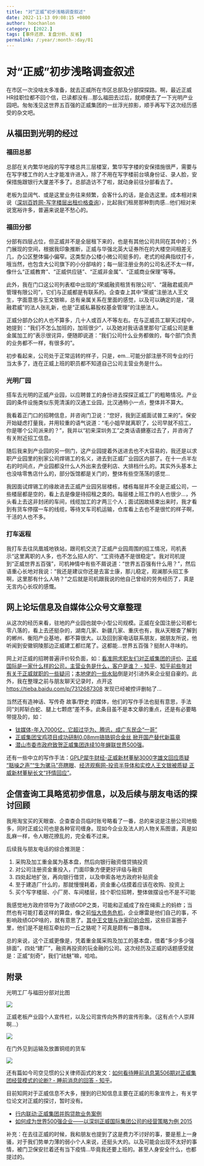 ```yaml
---
title: "对“正威”初步浅略调查叙述"
date: 2022-11-13 09:08:15 +0800
author: hoochanlon
category: [2022.]
tags: [事件还原、复盘分析、反省]
permalink: /:year/:month-:day/01
---
```


#  对“正威”初步浅略调查叙述

在市区一次没啥太多准备，就去正威所在市区总部及分部探探路。啊，最近正威HR挂职位都不回个信，已读都没有...那么福田去过后，就顺便去了一下光明产业园吧。匆匆浅见这世界五百强的正威集团的一丝浮光掠影，顺手再写下这次经历感受的杂文吧。

 <!-- more -->

## 从福田到光明的经过

### 福田总部

总部在关内繁华地段的写字楼总共三层楼室，繁华写字楼的安保措施很严，需要与在写字楼工作的人士才能准许进入，除了不用在写字楼前台填身份证、录人脸，安保措施跟银行大厦差不多了。总部造访不了啦，就动身前往分部看去了。

老板为显阔气、或是这里业务往来频繁，会客什么的话，是会选这里。成本相对来说（[深圳百姓网-写字楼层出租价格查询](https://shenzhen.baixing.com/shangpu/m5240/)），比起我们租房那种割肉感...他们相对来说宽裕许多，普遍来说是不愁心的。


### 福田分部

分部有四层占位，但正威并不是全层租下来的，也是有其他公司共同在其中的；外门展现的空间，根据我印象推断，正威与华强北英大证券所在的大楼空间相差无几，办公区整体偏小偏窄。这类型办公楼小微公司挺多的，老式的经典指纹打卡，哦当然，也包含大公司旗下的小分部啥的；每一层注册业务的公司名还不太一样，像什么“正威教育”、“正威供应链”、“正威非金属”、“正威商业保理”等等。

此外，我在门口这公司列表框中出现的“荣威融资租赁有限公司”、“晟融君威资产管理有限公司”，它们与正威都是有联系的。企查查上其中“荣威”注册法人王文生，字面意思与王文银嘛，总有亲属关系在里面的感觉，以及可以确定的是，“晟融君威”的法人张礼新，也是“正威私募股权基金管理”的注册法人。

正威分部办公的人也不算多，几十人或百人不等左右。在与正威员工聊天过程中，她提到：“我们不怎么加班的，加班很少”，以及她对我话语里那句“正威公司是重金属加工的”表示很诧异，便随即说道：“我们公司什么业务都做的，每个部门负责的业务都不一样，有很多的”。

初步看起来，公司处于正常运转的样子，只是，em...可能分部注册不同专业的行当太多了，连在正威上班的职员都不知道自己公司主营业务是什么。

### 光明厂园

搭车去光明的正威产业园，以应聘普工的身份进去探探正威工厂的粗略情况。产业园的条件设施类似东莞清溪的汉通工业园，比汉通稍小一点，整体并不算大。

我看着正门口的招聘信息，并咨询门卫说：“您好，我到正威面试普工来的”。保安开始疑虑打量我，并用较重的语气说道：“毛小姐早就离职了，公司早就不招工，你是哪个公司派来的？”，我并以“初来深圳务工”之类话语搪塞过去了，并咨询了有关附近招工信息。

随后我来到产业园的另一侧门，这产业园提着外送进去也不大容易的，我还是以求职产业园里的别家公司焊锡工的名义，进去到正威厂业园区内部了。在十一点半左右的时间点，产业园都没什么人外出来去便利店、大排档什么的。其实外头基本上也没啥零售店什么的，部分饭馆都是关门的，整体有些空荡荡的感觉...

我因面试焊锡工的缘故进去正威产业园另层楼栋，楼栋每层并不全是正威公司，一些楼层都是空的，看上去是像是待招租之类的。每层楼上班工作的人也很少...，外头看上去这非封闭的车间，线缆加工的才两三个人；面试因故结束出来时，我才看到有货车停摆一车的线缆，等待叉车司机运输，仓库看上去也不是很忙的样子啊，干活的人也不多。

### 打车返程

我打车去往凤凰城地铁站，跟司机交流了正威产业园周围的招工情况，司机表示“这里离职的人多，也不怎么招人的”、“工资待遇不是很稳定”。我对司机提到“正威世界五百强”，司机神情中有些不屑说道：“世界五百强有什么用？”，然后语重心长地对我说：“我还是建议你还是去富士康，那儿稳定，观澜那头招工多啊，这里那有什么人呐？”之后就是司机跟我说的他自己曾经的劳务经历了，真是无言内心长叹的感慨。

 ## 网上论坛信息及自媒体公众号文章整理

从这次的经历来看，驻地的产业园也就中小型公司规模。正威在全国注册公司都七零八落的，看上去还挺杂的，湖南几家、新疆几家、重庆也有，我从天眼查了解到的郴州、衡阳产业基地，都不算很大。以及回到家电话联系朋友，据朋友所说，他听闻到安徽铜陵那边正威建工都烂尾了。这都能...世界五百强？挺耐人寻味的。

 网上对正威的招聘普遍评价较负面，如：[看准网求职友们对正威集团的评价](https://www.kanzhun.com/firm/info/1XZ50961.html)、[正威国际是一家什么样的公司，主营业务是什么，客户是谁？ - 知乎](https://www.zhihu.com/question/34979432/answer/1580946724)、[知乎前些年对有关于正威就职的一些疑问](https://www.zhihu.com/question/410402924)；[本地佬的一些水贴](https://tieba.baidu.com/p/6500556905)倒是对引进外来企业挺自豪的。此外，我在整理之前与朋友聊天记录时，点开这 https://tieba.baidu.com/p/7312687308 发现已经被控评删帖了...

当然还有造神话、写传奇 故事/野史 的媒体，他们的写作手法也挺有意思，手法同“刘邦斩白蛇、腿上七颗痣”差不多。此条目虽不是本文章的重点，还是有必要略带提及的，如：

* [钛媒体-年入7000亿，它超过华为、腾讯，成广东民企“一哥”](https://baijiahao.baidu.com/s?id=1748362772257112563&wfr=spider&for=pc)
* [正威集团宝鸡项目成功研制0.08mm铬锆铜合金丝 掀开国产替代新篇章](https://tech.china.com/article/20221110/112022_1175095.html)
* [潜山市委市政府致贺正威集团连续10年蝉联世界500强](https://mp.weixin.qq.com/s?__biz=MzAxMjcyMTYyMw==&mid=2651157752&idx=1&sn=3c38c13523469c3af98e7710ef5f5a35&chksm=805c5840b72bd1565a7b59463901f10fb0aa0d722ccf830b432549b4033bc9159afd87a27e01&scene=27)。

还有一些中立的写作手法：[GPLP犀牛财经-正威新材董秘3000字雄文回应质疑 “聒噪之声”“生为骡马”亮瞎眼](https://www.123.com.cn/kline/a833497.html)、[经济观察网-投资半导体和实控人王文银被质疑 正威新材董秘长文“抒情回应”](https://news.10jqka.com.cn/broker/detail/q642825656/iphone/all_big_0_1_0/)。

## 企信查询工具略览初步信息，以及后续与朋友电话的探讨回顾

我用淘宝买的天眼查、企查查会员临时账号略看了一番，总的来说是注册公司地极多，同时正威公司也是各种官司缠身。现如今企业及法人的人物关系图谱，真是如乱麻一样，令人眼花撩乱的，完全看不过来。

后续我与朋友电话的综合推测是：

1. 采购及加工重金属为基本盘，然后向银行融资借贷搞投资
2. 对公司注册资金重投入，门面印象方便更好评级与融资
3. 四处起地扩张，再向银行借贷，以及申索各地方政府补贴资金 
4. 至于建造厂什么的，那就慢慢耗着，资金重心估摸着应该在收购、投资上
5. 买个写字楼层、小厂房、车间楼层，挂个职位招聘，整体做摆设也不是不可能

我感觉地方政府领导为了政绩GDP之类，可能和正威成了拴在绳索上的蚂蚱；当然也有可能打着这样的算盘，像之前[恒大债务危机](https://zh.m.wikipedia.org/zh-hans/恆大債務危機)，企业爆雷是他们自己的事，不影响政绩GDP啥的，就有意思了。[其中王文银与许家印的合照](https://baijiahao.baidu.com/s?id=1749153797737728365&wfr=spider&for=pc)，这些巨富圈子里，他们是不是相互牵扯的一丘之貉呢？可真是颇有一番意味。

总的来说，这个正威更像是，凭着重金属采购及加工的基本盘，借着“多少多少强排面”，四处“建厂”，融资再投资的玩金融的公司。这次经历及正威的话题感受就是：正威“刻奇”，我们“祛魅”嘛，哈哈。


## 附录

光明工厂与福田分部对比图

![](https://gcdnb.pbrd.co/images/F4KmbvOZea8p.png?o=1)

正威老板产业园个人宣传栏，以及公司宣传向外界的宣传形象。（这有点个人崇拜啊...）

![](https://gcdnb.pbrd.co/images/T1jH3nd04Ljh.png?o=1)

在门外见到运输及放置铜缆的货车

![](https://gcdnb.pbrd.co/images/PmacSH6ETSLL.png?o=1)

还有篇如今司空见惯的公关律师函式的发文：[如何看待睡前消息第506期对正威集团经营模式的论断? - 睡前消息的回答 - 知乎](https://www.zhihu.com/question/564678979/answer/2747793497)。

目前知网对于正威信息不大多，搜到的已知信息主要在正威的形象宣传上，有关学位论文对正威的探讨，暂时没有。

* [行内联动:正威集团并购贷款业务案例](https://kns.cnki.net/kcms/detail/detail.aspx?dbcode=CJFD&dbname=CJFDLAST2015&filename=ZCSJ201502023&uniplatform=NZKPT&v=2U0xODa3ItC9uMHcxKA0uIuWnV8DQsx2DVxyfZJHf_8z70lZb4aH0cnB95sKF26r)
* [如何成为世界500强企业——以深圳正威国际集团公司的经营策略为例 2015](https://kns.cnki.net/kcms/detail/detail.aspx?dbcode=CJFD&dbname=CJFDLAST2017&filename=QYYJ201710014&uniplatform=NZKPT&v=yObHLk5RlBRH2BTDPwGMMHwsKsG_s3pXWpWxJFbseC7inNBKxPTrdzhq6FGNOzq4)

补充：在去往正威的时候，我和朋友也提到了这是费力不讨好的事，要是惹上一身骚，对于我们势单力薄的弱小个人来说，还挺头大的。以及可能会出现不太好的事情，被门卫保安拦着还有当下疫情...毕竟我还要上班的。甚至人身安全什么，也都提过的。